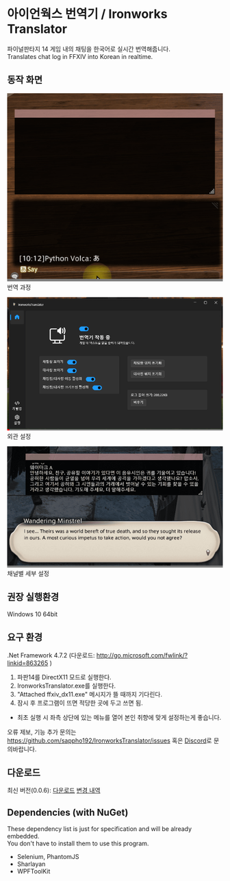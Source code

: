 # 아이언웍스 번역기 / Ironworks Translator  

파이널판타지 14 게임 내의 채팅을 한국어로 실시간 번역해줍니다.  
Translates chat log in FFXIV into Korean in realtime.  

## 동작 화면
![Image01](https://github.com/sappho192/IronworksTranslator/blob/master/images/demo01.gif)  
번역 과정

![Image02](https://github.com/sappho192/IronworksTranslator/blob/master/images/demo02.gif)  
외관 설정

![Image03](https://github.com/sappho192/IronworksTranslator/blob/master/images/demo03.gif)  
채널별 세부 설정

## 권장 실행환경  
Windows 10 64bit

## 요구 환경
.Net Framework 4.7.2 (다운로드: http://go.microsoft.com/fwlink/?linkid=863265 )

1. 파판14를 DirectX11 모드로 실행한다.  
2. IronworksTranslator.exe를 실행한다.  
3. "Attached ffxiv_dx11.exe" 메시지가 뜰 때까지 기다린다.
4. 잠시 후 프로그램이 뜨면 적당한 곳에 두고 쓰면 됨.  
  
* 최초 실행 시 좌측 상단에 있는 메뉴를 열어 본인 취향에 맞게 설정하는게 좋습니다.

오류 제보, 기능 추가 문의는 https://github.com/sappho192/IronworksTranslator/issues 혹은 [Discord](https://discord.gg/HJ8Y2sMjfu)로 문의바랍니다.

## 다운로드
최신 버전(0.0.6): [다운로드](https://github.com/sappho192/IronworksTranslator/releases/download/0.0.6/IronworksTranslator.v0.0.6.zip)
[변경 내역](https://github.com/sappho192/IronworksTranslator/releases)

## Dependencies (with NuGet) 
These dependency list is just for specification and will be already embedded.  
You don't have to install them to use this program.
 * Selenium, PhantomJS
 * Sharlayan
 * WPFToolKit
